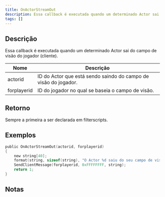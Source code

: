 ```yaml
---
title: OnActorStreamOut
description: Essa callback é executada quando um determinado Actor sai do campo de visão do jogador (cliente).
tags: []
---
```


<VersionWarn name='callback' version='SA-MP 0.3.7' />

## Descrição

Essa callback é executada quando um determinado Actor sai do campo de visão do jogador (cliente).

| Nome        | Descrição                                                      |
| ----------- | -------------------------------------------------------------- |
| actorid     | ID do Actor que está sendo saindo do campo de visão do jogador.|
| forplayerid | ID do jogador no qual se baseia o campo de visão.              |

## Retorno

Sempre a primeira a ser declarada em filterscripts.

## Exemplos

```c
public OnActorStreamOut(actorid, forplayerid)
{
    new string[40];
    format(string, sizeof(string), "O Actor %d saiu do seu campo de visão.", actorid);
    SendClientMessage(forplayerid, 0xFFFFFFFF, string);
    return 1;
}
```

## Notas

<TipNPCCallbacks />
